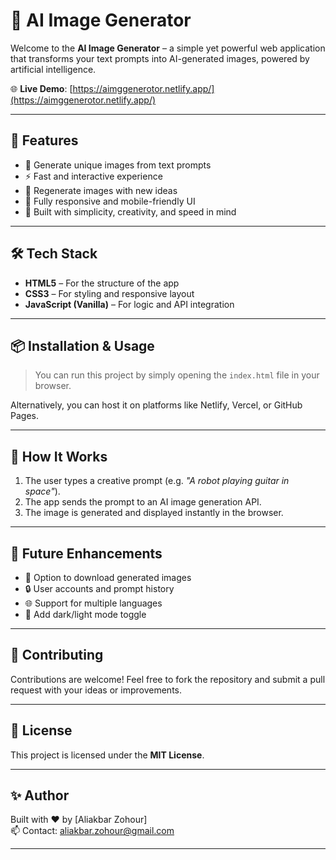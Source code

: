 # 🧠 AI Image Generator

Welcome to the **AI Image Generator** – a simple yet powerful web application that transforms your text prompts into AI-generated images, powered by artificial intelligence.

🌐 **Live Demo**: [https://aimggenerotor.netlify.app/](https://aimggenerotor.netlify.app/)

---

## 🚀 Features

- 🎨 Generate unique images from text prompts
- ⚡ Fast and interactive experience
- 🔁 Regenerate images with new ideas
- 📱 Fully responsive and mobile-friendly UI
- 🧩 Built with simplicity, creativity, and speed in mind

---

## 🛠️ Tech Stack

- **HTML5** – For the structure of the app
- **CSS3** – For styling and responsive layout
- **JavaScript (Vanilla)** – For logic and API integration

---

## 📦 Installation & Usage

> You can run this project by simply opening the `index.html` file in your browser.

Alternatively, you can host it on platforms like Netlify, Vercel, or GitHub Pages.

---

## 🧠 How It Works

1. The user types a creative prompt (e.g. *"A robot playing guitar in space"*).
2. The app sends the prompt to an AI image generation API.
3. The image is generated and displayed instantly in the browser.

---

## 🌟 Future Enhancements

- 💾 Option to download generated images
- 🔒 User accounts and prompt history
- 🌐 Support for multiple languages
- 🌈 Add dark/light mode toggle

---

## 🤝 Contributing

Contributions are welcome! Feel free to fork the repository and submit a pull request with your ideas or improvements.

---

## 📄 License

This project is licensed under the **MIT License**.

---

## ✨ Author

Built with ❤️ by [Aliakbar Zohour]  
📫 Contact: aliakbar.zohour@gmail.com

---
